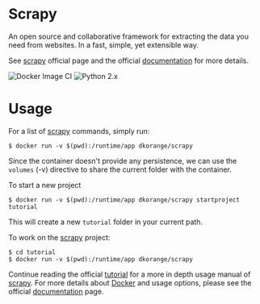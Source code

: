 # Scrapy
An open source and collaborative framework for extracting the data you need from websites.
In a fast, simple, yet extensible way.

See [scrapy][scrapy-home] official page and the official [documentation][scrapy-docs] for more details.

![Docker Image CI](https://github.com/cz111000/docker-scrapy/workflows/Docker%20Image%20CI/badge.svg?branch=python2)
![Python 2.x](https://img.shields.io/badge/Python-2.x-blue.svg?style=flat&logo=python)

# Usage
For a list of [scrapy][scrapy-home] commands, simply run:
```
$ docker run -v $(pwd):/runtime/app dkorange/scrapy
```
Since the container doesn't provide any persistence, we can use the `volumes` (-v) directive to share the current folder with the container.

To start a new project
```
$ docker run -v $(pwd):/runtime/app dkorange/scrapy startproject tutorial
```
This will create a new `tutorial` folder in your current path.

To work on the [scrapy][scrapy-home] project:
```
$ cd tutorial
$ docker run -v $(pwd):/runtime/app dkorange/scrapy
```
Continue reading the official [tutorial][scrapy-tutorial] for a more in depth usage manual of [scrapy][scrapy-home]. For more details about [Docker][docker-home] and usage options, please see the official [documentation][docker-docs] page.


[scrapy-home]: http://scrapy.org/
[scrapy-docs]: http://doc.scrapy.org/en/latest/
[scrapy-tutorial]: http://doc.scrapy.org/en/latest/intro/tutorial.html
[docker-home]: https://www.docker.com/
[docker-docs]: https://docs.docker.com/
